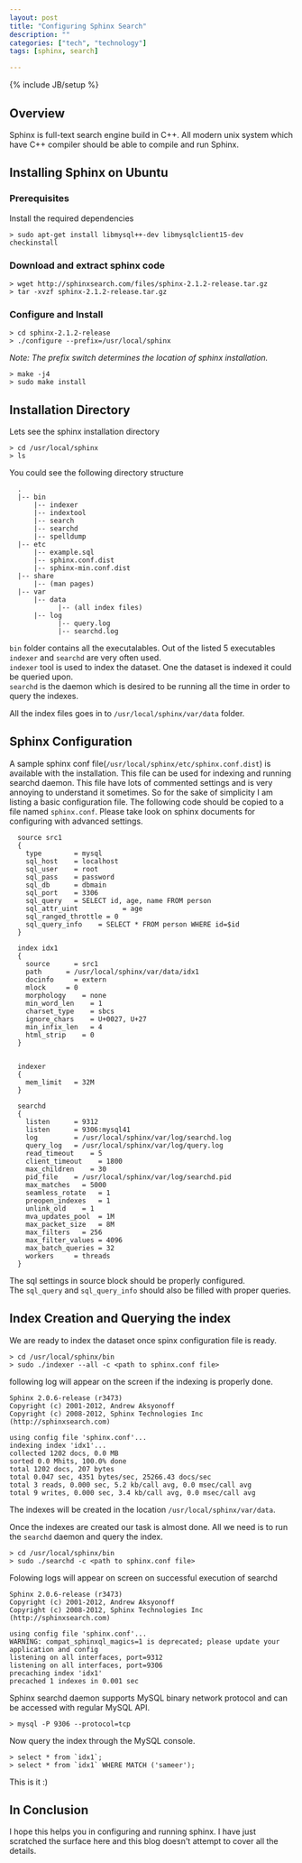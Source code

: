 ```yaml
---
layout: post
title: "Configuring Sphinx Search"
description: ""
categories: ["tech", "technology"]
tags: [sphinx, search]

---
```


{% include JB/setup %}

## Overview
  Sphinx is full-text search engine build in C++. All modern unix system which have C++ compiler should be able to compile and run Sphinx.

## Installing Sphinx on Ubuntu

### Prerequisites
  
  Install the required dependencies

    > sudo apt-get install libmysql++-dev libmysqlclient15-dev checkinstall

### Download and extract sphinx code

    > wget http://sphinxsearch.com/files/sphinx-2.1.2-release.tar.gz    
    > tar -xvzf sphinx-2.1.2-release.tar.gz

### Configure and Install

    > cd sphinx-2.1.2-release
    > ./configure --prefix=/usr/local/sphinx


  _Note: The prefix switch determines the location of sphinx installation._  


    > make -j4
    > sudo make install

## Installation Directory
  Lets see the sphinx installation directory

    > cd /usr/local/sphinx
    > ls

  You could see the following directory structure

      .
      |-- bin
          |-- indexer
          |-- indextool
          |-- search
          |-- searchd 
          |-- spelldump
      |-- etc
          |-- example.sql
          |-- sphinx.conf.dist
          |-- sphinx-min.conf.dist
      |-- share
          |-- (man pages)
      |-- var
          |-- data
                |-- (all index files)
          |-- log
                |-- query.log
                |-- searchd.log

  `bin` folder contains all the executalables. Out of the listed 5 executables `indexer` and `searchd` are very often used.  
  `indexer` tool is used to index the dataset. One the dataset is indexed it could be queried upon.  
  `searchd` is the daemon which is desired to be running all the time in order to query the indexes.  

  All the index files goes in to `/usr/local/sphinx/var/data` folder.

## Sphinx Configuration 
  A sample sphinx conf file(`/usr/local/sphinx/etc/sphinx.conf.dist`) is available with the installation. This file can be used for indexing and running searchd daemon. This file have lots of commented settings and is very annoying to understand it sometimes. So for the sake of simplicity I am listing a basic configuration file. The following code should be copied to a file named `sphinx.conf`. Please take look on sphinx documents for configuring with advanced settings.

      source src1
      {
        type        = mysql
        sql_host    = localhost
        sql_user    = root
        sql_pass    = password
        sql_db      = dbmain
        sql_port    = 3306  
        sql_query   = SELECT id, age, name FROM person
        sql_attr_uint           = age
        sql_ranged_throttle = 0
        sql_query_info    = SELECT * FROM person WHERE id=$id
      }

      index idx1
      {
        source      = src1
        path      = /usr/local/sphinx/var/data/idx1
        docinfo     = extern
        mlock     = 0
        morphology    = none
        min_word_len    = 1
        charset_type    = sbcs
        ignore_chars    = U+0027, U+27
        min_infix_len   = 4
        html_strip    = 0
      }


      indexer
      {
        mem_limit   = 32M
      }

      searchd
      {
        listen      = 9312
        listen      = 9306:mysql41
        log         = /usr/local/sphinx/var/log/searchd.log
        query_log   = /usr/local/sphinx/var/log/query.log
        read_timeout    = 5
        client_timeout    = 1800
        max_children    = 30
        pid_file    = /usr/local/sphinx/var/log/searchd.pid
        max_matches   = 5000
        seamless_rotate   = 1
        preopen_indexes   = 1
        unlink_old    = 1
        mva_updates_pool  = 1M
        max_packet_size   = 8M
        max_filters   = 256
        max_filter_values = 4096
        max_batch_queries = 32
        workers     = threads 
      }

  The sql settings in source block should be properly configured.   
  The `sql_query` and `sql_query_info` should also be filled with proper queries. 

## Index Creation and Querying the index
  We are ready to index the dataset once spinx configuration file is ready.  

    > cd /usr/local/sphinx/bin
    > sudo ./indexer --all -c <path to sphinx.conf file>

  following log will appear on the screen if the indexing is properly done.

    Sphinx 2.0.6-release (r3473)
    Copyright (c) 2001-2012, Andrew Aksyonoff
    Copyright (c) 2008-2012, Sphinx Technologies Inc (http://sphinxsearch.com)

    using config file 'sphinx.conf'...
    indexing index 'idx1'...
    collected 1202 docs, 0.0 MB
    sorted 0.0 Mhits, 100.0% done
    total 1202 docs, 207 bytes
    total 0.047 sec, 4351 bytes/sec, 25266.43 docs/sec
    total 3 reads, 0.000 sec, 5.2 kb/call avg, 0.0 msec/call avg
    total 9 writes, 0.000 sec, 3.4 kb/call avg, 0.0 msec/call avg

  The indexes will be created in the location `/usr/local/sphinx/var/data`.


  Once the indexes are created our task is almost done. All we need is to run the `searchd` daemon and query the index.

    > cd /usr/local/sphinx/bin
    > sudo ./searchd -c <path to sphinx.conf file>
  Folowing logs will appear on screen on successful execution of searchd

    Sphinx 2.0.6-release (r3473)
    Copyright (c) 2001-2012, Andrew Aksyonoff
    Copyright (c) 2008-2012, Sphinx Technologies Inc (http://sphinxsearch.com)

    using config file 'sphinx.conf'...
    WARNING: compat_sphinxql_magics=1 is deprecated; please update your application and config
    listening on all interfaces, port=9312
    listening on all interfaces, port=9306
    precaching index 'idx1'
    precached 1 indexes in 0.001 sec 


  Sphinx searchd daemon supports MySQL binary network protocol and can be accessed with regular MySQL API.

    > mysql -P 9306 --protocol=tcp
      
  Now query the index through the MySQL console.

    > select * from `idx1`;
    > select * from `idx1` WHERE MATCH ('sameer');


  This is it :) 

## In Conclusion 
  I hope this helps you in configuring and running sphinx. I have just scratched the surface here and this blog doesn't attempt to cover all the details.





